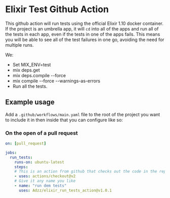 # Elixir Test Github Action

This github action will run tests using the official Elixir 1.10 docker container. If the project is an umbrella app, it will `cd` into all of the apps and run all of the tests in each app, even if the tests in one of the apps fails. This means you will be able to see all of the test failures in one go, avoiding the need for multiple runs.

We:
  - Set MIX_ENV=test
  - mix deps.get
  - mix deps.compile --force
  - mix compile --force --warnings-as-errors
  - Run all the tests.

## Example usage

Add a `.github/workflows/main.yaml` file to the root of the project you want to include it in then inside that you can configure like so:

### On the open of a pull request

```yaml
on: [pull_request]

jobs:
  run_tests:
    runs-on: ubuntu-latest
    steps:
    # This is an action from github that checks out the code in the repo.
    - uses: actions/checkout@v2
    # Give it any name you like
    - name: "run dem tests"
      uses: Adzz/elixir_run_tests_action@v1.0.1
```
